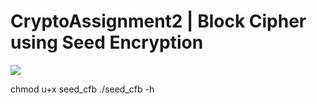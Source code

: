 # CryptoAssignment2 | Block Cipher using Seed Encryption 
![](sample.gif)


chmod u+x seed_cfb
./seed_cfb -h 
